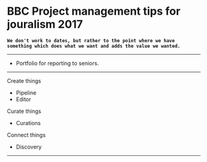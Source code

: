# BBC Project management tips for jouralism 2017

**`We don't work to dates, but rather to the point where we have something which does what we want and adds the value we wanted.`**

---

- Portfolio for reporting to seniors.

---

Create things

- Pipeline
- Editor

Curate things

- Curations

Connect things

- Discovery

---
